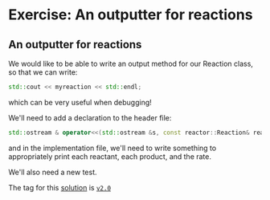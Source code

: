 Exercise: An outputter for reactions
====================================

An outputter for reactions
--------------------------

We would like to be able to write an output method for our Reaction class, so that we can write:

``` cpp
std::cout << myreaction << std::endl;
```

which can be very useful when debugging!

We'll need to add a declaration to the header file:

``` cpp
std::ostream & operator<<(std::ostream &s, const reactor::Reaction& reaction);
```

and in the implementation file, we'll need to write something to appropriately print each reactant, each product, and the rate.

We'll also need a new test.

The tag for this [solution](https://github.com/UCL/rsd-cppcourse-example/compare/v1.9...v2.0) is [`v2.0`](https://github.com/UCL/rsd-cppcourse-example/tree/v2.0)

